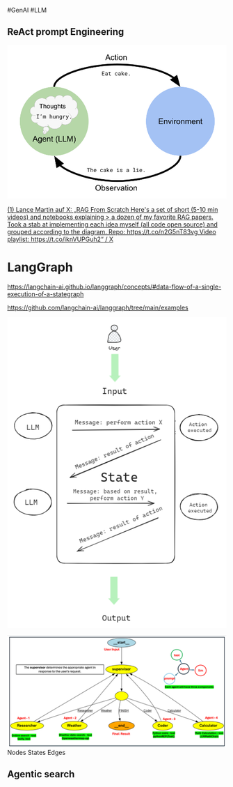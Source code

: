 #GenAI #LLM 
## ReAct prompt Engineering

![](../../figures/RAG.png)



[(1) Lance Martin auf X: „RAG From Scratch Here's a set of short (5-10 min videos) and notebooks explaining > a dozen of my favorite RAG papers. Took a stab at implementing each idea myself (all code open source) and grouped according to the diagram. Repo: https://t.co/n2G5nT83vg Video playlist: https://t.co/iknVUPGuh2“ / X](https://x.com/RLanceMartin/status/1776301631652741167)

# LangGraph 

https://langchain-ai.github.io/langgraph/concepts/#data-flow-of-a-single-execution-of-a-stategraph

https://github.com/langchain-ai/langgraph/tree/main/examples


![](../../figures/RAG-1.png)

![](../../figures/RAG-2.png)
Nodes
States 
Edges



## Agentic search 
